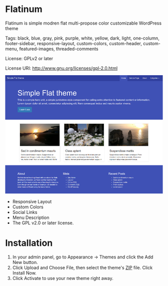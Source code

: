 Flatinum
========
Flatinum is simple modren flat multi-propose color customizable WordPress theme

Tags: black, blue, gray, pink, purple, white, yellow, dark, light, one-column, footer-sidebar, responsive-layout, custom-colors, custom-header, custom-menu, featured-images, threaded-comments

License: GPLv2 or later

License URI: http://www.gnu.org/licenses/gpl-2.0.html

![Screenshot](https://raw.githubusercontent.com/MhdAljuboori/Flatinum/master/screenshot.png)


* Responsive Layout
* Custom Colors
* Social Links
* Menu Description
* The GPL v2.0 or later license.


Installation
=============

1. In your admin panel, go to Appearance -> Themes and click the Add New button.
2. Click Upload and Choose File, then select the theme's [ZIP](https://github.com/MhdAljuboori/Flatinum/archive/master.zip) file. Click Install Now.
3. Click Activate to use your new theme right away.